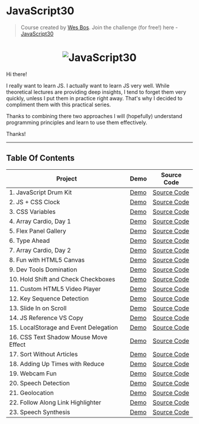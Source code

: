 # JavaScript30

> Course created by [Wes Bos](https://github.com/wesbos). Join the challenge (for free!) here - [JavaScript30](https://javascript30.com/account)

<h1 align="center">
  <img src="https://javascript30.com/images/JS3-social-share.png" style="max-width:100%" alt="JavaScript30" />
</h1>

Hi there!

I really want to learn JS. I actually want to learn JS very well. While theoretical lectures are providing deep insights, I tend to forget them very quickly, unless I put them in practice right away. That's why I decided to compliment them with this practical series.

Thanks to combining there two approaches I will (hopefully) understand programming principles and learn to use them effectively.

Thanks!

---

## Table Of Contents

| Project                               | Demo                                                                                        | Source Code                                                                                                             |
| ------------------------------------- | ------------------------------------------------------------------------------------------- | ----------------------------------------------------------------------------------------------------------------------- |
| 1. JavaScript Drum Kit                | [Demo](https://andycodes.io/JavaScript30/01%20-%20JavaScript%20Drum%20Kit/)                 | [Source Code](https://github.com/andydnguyen/JavaScript30/tree/master/01%20-%20JavaScript%20Drum%20Kit)                 |
| 2. JS + CSS Clock                     | [Demo](https://andycodes.io/JavaScript30/02%20-%20JS%20and%20CSS%20Clock/)                  | [Source Code](https://github.com/andydnguyen/JavaScript30/tree/master/02%20-%20JS%20and%20CSS%20Clock)                  |
| 3. CSS Variables                      | [Demo](https://andycodes.io/JavaScript30/03%20-%20CSS%20Variables)                          | [Source Code](https://github.com/andydnguyen/JavaScript30/tree/master/03%20-%20CSS%20Variables)                         |
| 4. Array Cardio, Day 1                | [Demo](https://andycodes.io/JavaScript30/04%20-%20Array%20Cardio%20Day%201//)               | [Source Code](https://github.com/andydnguyen/JavaScript30/tree/master/04%20-%20Array%20Cardio%20Day%201/)               |
| 5. Flex Panel Gallery                 | [Demo](https://andycodes.io/JavaScript30/05%20-%20Flex%20Panel%20Gallery/)                  | [Source Code](https://github.com/andydnguyen/JavaScript30/tree/master/05%20-%20Flex%20Panel%20Gallery)                  |
| 6. Type Ahead                         | [Demo](https://andycodes.io/JavaScript30/06%20-%20Type%20Ahead/)                            | [Source Code](https://github.com/andydnguyen/JavaScript30/tree/master/06%20-%20Type%20Ahead)                            |
| 7. Array Cardio, Day 2                | [Demo](https://andycodes.io/JavaScript30/07%20-%20Array%20Cardio%20Day%202/)                | [Source Code](https://github.com/andydnguyen/JavaScript30/tree/master/07%20-%20Array%20Cardio%20Day%202)                |
| 8. Fun with HTML5 Canvas              | [Demo](https://andycodes.io/JavaScript30/08%20-%20Fun%20with%20HTML5%20Canvas/)             | [Source Code](https://github.com/andydnguyen/JavaScript30/tree/master/08%20-%20Fun%20with%20HTML5%20Canvas)             |
| 9. Dev Tools Domination               | [Demo](https://andycodes.io/JavaScript30/09%20-%20Dev%20Tools%20Domination/)                | [Source Code](https://github.com/andydnguyen/JavaScript30/tree/master/09%20-%20Dev%20Tools%20Domination)                |
| 10. Hold Shift and Check Checkboxes   | [Demo](https://andycodes.io/JavaScript30/10%20-%20Hold%20Shift%20and%20Check%20Checkboxes/) | [Source Code](https://github.com/andydnguyen/JavaScript30/tree/master/10%20-%20Hold%20Shift%20and%20Check%20Checkboxes) |
| 11. Custom HTML5 Video Player         | [Demo](https://andycodes.io/JavaScript30/11%20-%20Custom%20Video%20Player/)                 | [Source Code](https://github.com/andydnguyen/JavaScript30/tree/master/11%20-%20Custom%20Video%20Player)                 |
| 12. Key Sequence Detection            | [Demo](https://andycodes.io/JavaScript30/12%20-%20Key%20Sequence%20Detection/)              | [Source Code](https://github.com/andydnguyen/JavaScript30/tree/master/12%20-%20Key%20Sequence%20Detection)              |
| 13. Slide In on Scroll                | [Demo](https://andycodes.io/JavaScript30/13%20-%20Slide%20in%20on%20Scroll/)                | [Source Code](https://github.com/andydnguyen/JavaScript30/tree/master/13%20-%20Slide%20in%20on%20Scroll)                |
| 14. JS Reference VS Copy              | [Demo](https://andycodes.io/JavaScript30/14%20-%20JavaScript%20References%20VS%20Copying/)  | [Source Code](https://github.com/andydnguyen/JavaScript30/tree/master/14%20-%20JavaScript%20References%20VS%20Copying)  |
| 15. LocalStorage and Event Delegation | [Demo](https://andycodes.io/JavaScript30/15%20-%20LocalStorage/)                            | [Source Code](https://github.com/andydnguyen/JavaScript30/tree/master/15%20-%20LocalStorage)                            |
| 16. CSS Text Shadow Mouse Move Effect | [Demo](https://andycodes.io/JavaScript30/16%20-%20Mouse%20Move%20Shadow/)                   | [Source Code](https://github.com/andydnguyen/JavaScript30/tree/master/16%20-%20Mouse%20Move%20Shadow)                   |
| 17. Sort Without Articles             | [Demo](https://andycodes.io/JavaScript30/17%20-%20Sort%20Without%20Articles)                | [Source Code](https://github.com/andydnguyen/JavaScript30/tree/master/17%20-%20Sort%20Without%20Articles)               |
| 18. Adding Up Times with Reduce       | [Demo](https://andycodes.io/JavaScript30/18%20-%20Adding%20Up%20Times%20with%20Reduce/)     | [Source Code](https://github.com/andydnguyen/JavaScript30/tree/master/18%20-%20Adding%20Up%20Times%20with%20Reduce)     |
| 19. Webcam Fun                        | [Demo](https://andycodes.io/JavaScript30/19%20-%20Webcam%20Fun/)                            | [Source Code](https://github.com/andydnguyen/JavaScript30/tree/master/19%20-%20Webcam%20Fun)                            |
| 20. Speech Detection                  | [Demo](https://andycodes.io/JavaScript30/20%20-%20Speech%20Detection/)                      | [Source Code](https://github.com/andydnguyen/JavaScript30/tree/master/20%20-%20Speech%20Detection)                      |
| 21. Geolocation                       | [Demo](https://andycodes.io/JavaScript30/21%20-%20Geolocation/)                             | [Source Code](https://github.com/andydnguyen/JavaScript30/tree/master/21%20-%20Geolocation)                             |
| 22. Follow Along Link Highlighter     | [Demo](https://andycodes.io/JavaScript30/22%20-%20Follow%20Along%20Link%20Highlighter)      | [Source Code](https://github.com/andydnguyen/JavaScript30/tree/master/22%20-%20Follow%20Along%20Link%20Highlighter)     |
| 23. Speech Synthesis                  | [Demo](https://andycodes.io/JavaScript30/23%20-%20Speech%20Synthesis/)                      | [Source Code](https://github.com/andydnguyen/JavaScript30/tree/master/23%20-%20Speech%20Synthesis/)                     |
